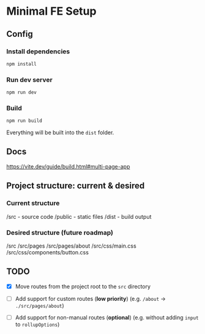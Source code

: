 # Minimal FE Setup

## Config

### Install dependencies

```bash
npm install
```

### Run dev server

```bash
npm run dev
```

### Build

```bash
npm run build
```

Everything will be built into the `dist` folder.

## Docs

https://vite.dev/guide/build.html#multi-page-app

## Project structure: current & desired

### Current structure

/src - source code
/public - static files
/dist - build output

### Desired structure (future roadmap)

/src
/src/pages
/src/pages/about
/src/css/main.css
/src/css/components/button.css

## TODO

- [x] Move routes from the project root to the `src` directory

- [ ] Add support for custom routes (**low priority**)
      (e.g. `/about` -> `./src/pages/about`)

- [ ] Add support for non-manual routes (**optional**)
      (e.g. without adding `input` to `rollupOptions`)
